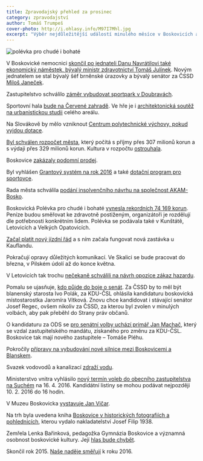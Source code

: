```yaml
---
title: Zpravodajský přehled za prosinec
category: zpravodajství
author: Tomáš Trumpeš
cover-photo: http://i.ohlasy.info/M97I7Mhl.jpg
excerpt: "Výběr nejdůležitější událostí minulého měsíce v Boskovicích a okolí podle redakce Ohlasů. Přečtěte si stručný zpravodajský přehled toho nejpodstatnějšího, co se v prosinci na Boskovicku událo."
---
```


<img src="http://i.ohlasy.info/M97I7Mh.jpg" alt="polévka pro chudé i bohaté" class="img-responsive img-popup" data-author="Marek Osouch">

V Boskovické nemocnici [skončil po jednateli Danu Navrátilovi také ekonomický náměstek, bývalý ministr zdravotnictví Tomáš Julínek](/clanky/2015/12/julinek-odvolan.html). Novým jednatelem se stal bývalý šéf brněnské úrazovky a bývalý senátor za ČSSD [Miloš Janeček](/clanky/2015/12/novy-jednatel-nemocnice.html).

Zastupitelstvo schválilo [záměr vybudovat sportpark v Doubravách](/clanky/2015/12/zastupitelstvo.html).

Sportovní hala [bude na Červené zahradě](/clanky/2015/12/zastupitelstvo.html). Ve hře je i [architektonická soutěž na urbanistickou studii](/clanky/2015/12/rozhovor-lev.html) celého areálu.

Na Slovákově by mělo vzniknout [Centrum polytechnické výchovy, pokud vyjdou dotace](/clanky/2015/12/zastupitelstvo.html).

[Byl schválen rozpočet města](/clanky/2015/12/zastupitelstvo.html), který počítá s příjmy přes 307 milionů korun a s výdaji přes 329 milionů korun. Kultura v rozpočtu [ostrouhala](/clanky/2015/12/investice-do-kultury.html).

Boskovice [zakázaly podomní prodej](http://blanensky.denik.cz/zpravy_region/boskovice-podomni-prodejci-maji-od-ledna-vstup-zakazan-20151228.html).

Byl vyhlášen [Grantový systém na rok 2016](http://boskovice.cz/grantovy-system-mesta-boskovice/d-27263/p1=1019) a také [dotační program pro sportovce](http://boskovice.cz/dotacni-program-sport-2016/d-27315/p1=1019).

Rada města schválila [podání insolvenčního návrhu na společnost AKAM-Bosko](http://blanensky.denik.cz/zpravy_region/fotovoltaicke-panely-za-mestem-zustavaji-boskovice-posilaji-firmu-do-insolvence-20151218.html).

Boskovická Polévka pro chudé i bohaté [vynesla rekordních 74 169 korun](http://boskovice.cz/polevka-pojednadvacate/d-27307/p1=1019). Peníze budou směřovat ke zdravotně postiženým, organizátoři je rozdělují dle potřebnosti konkrétním lidem. Polévka se podávala také v Kunštátě, Letovicích a Velkých Opatovicích.

[Začal platit nový jízdní řád](http://zrcadlo.net/clanky/Nove-jizdni-rady-nejvetsi-zmeny-budou-na-Boskovicku-a-Letovicku-2394/) a s ním začala fungovat nová zastávka u Kauflandu.

Pokračují opravy důležitých komunikací. Ve Skalici se bude pracovat do března, v Pilském údolí až do konce května.

V Letovicích tak trochu [nečekaně schválili na návrh opozice zákaz hazardu](http://blanensky.denik.cz/zpravy_region/po-blansku-a-boskovicich-zakazaly-hazard-i-letovice-20151205.html).

Pomalu se ujasňuje, [kdo půjde do boje o senát](http://blanensky.denik.cz/zpravy_region/boj-o-senat-regec-jeste-nezna-vsechny-soupere-20151218.html). Za ČSSD by to měl být blanenský starosta Ivo Polák, za KDU-ČSL ohlásila kandidaturu boskovická místostarostka Jaromíra Vítková. Znovu chce kandidovat i stávající senátor Josef Regec, ovšem nikoliv za ČSSD, za kterou byl zvolen v minulých volbách, aby pak přeběhl do Strany práv občanů. 

O kandidaturu za ODS se [pro senátní volby uchází primář Jan Machač](http://blanensky.denik.cz/zpravy_region/boj-o-senat-regec-jeste-nezna-vsechny-soupere-20151218.html), který se vzdal zastupitelského mandátu, získaného pro změnu za KDU-ČSL. Boskovice tak mají nového zastupitele – Tomáše Pléhu.

Pokročily [přípravy na vybudování nové silnice mezi Boskovicemi a Blanskem](http://blanensky.denik.cz/zpravy_region/vykupuji-pozemky-nova-silnice-mezi-blanskem-a-boskovicemi-je-o-krok-bliz-20151220.html).

Svazek vodovodů a kanalizací [zdraží vodu](http://blanensky.denik.cz/zpravy_region/svazek-zdrazi-vodu-o-skoro-tri-procenta-kubik-vyjde-temer-na-94-korun-20151201.html).

Ministerstvo vnitra vyhlásilo [nový termín voleb do obecního zastupitelstva na Suchém](http://blanensky.denik.cz/zpravy_region/suchy-nove-volby-budou-v-dubnu-kandidatky-mohou-podavat-do-desateho-unora-20151215.html) na 16. 4. 2016. Kandidátní listiny se mohou podávat nejpozději 10. 2. 2016 do 16 hodin.

V Muzeu Boskovicka [vystavuje Jan Vičar](http://boskovice.cz/jan-vicar-zahajil-vystavu-v-muzeu/d-27295/p1=1019).

Na trh byla uvedena kniha [Boskovice v historických fotografiích a pohlednicích](https://www.facebook.com/media/set/?set=a.917043268349789.1073741863.781692698551514&type=3#), kterou vydalo nakladatelství Josef Filip 1938.

Zemřela Lenka Bařinková, pedagožka Gymnázia Boskovice a významná osobnost boskovické kultury. Její [hlas bude chybět](/clanky/2015/12/lenka-odesla.html).

Skončil rok 2015. [Naše naděje směřují](/clanky/2016/01/pf.html) k roku 2016.
